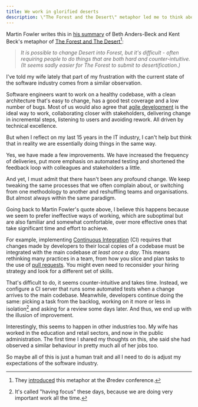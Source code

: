 ```yaml
---
title: We work in glorified deserts
description: \"The Forest and the Desert\" metaphor led me to think about my current frustration with the software industry.
---
```


<!--more-->

Martin Fowler writes this in [his summary](https://martinfowler.com/bliki/ForestAndDesert.html) of Beth Anders-Beck and Kent Beck's metaphor of [The Forest and The Desert](https://tidyfirst.substack.com/p/forest-and-desert)[^1]:

> _It is possible to change Desert into Forest, but it's difficult - often requiring people to do things that are both hard and counter-intuitive. (It seems sadly easier for The Forest to submit to desertification.)_

I've told my wife lately that part of my frustration with the current state of the software industry comes from a similar observation.

Software engineers want to work on a healthy codebase, with a clean architecture that's easy to change, has a good test coverage and a low number of bugs. Most of us would also agree that [agile development](https://agilemanifesto.org/principles.html) is the ideal way to work, collaborating closer with stakeholders, delivering change in incremental steps, listening to users and avoiding rework. All driven by technical excellence.

But when I reflect on my last 15 years in the IT industry, I can't help but think that in reality we are essentially doing things in the same way.

Yes, we have made a few improvements. We have increased the frequency of deliveries, put more emphasis on automated testing and shortened the feedback loop with colleagues and stakeholders a little.

And yet, I must admit that there hasn't been any profound change. We keep tweaking the same processes that we often complain about, or switching from one methodology to another and reshuffling teams and organisations. But almost always within the same paradigm.

Going back to Martin Fowler's quote above, I believe this happens because we seem to prefer ineffective ways of working, which are suboptimal but are also familiar and somewhat comfortable, over more effective ones that take significant time and effort to achieve.

For example, implementing [Continuous Integration](https://martinfowler.com/articles/continuousIntegration.html) (CI) requires that changes made by developers to their local copies of a codebase must be integrated with the main codebase _at least once a day_. This means rethinking many practices in a team, from how you slice and plan tasks to the use of [pull requests](https://en.wikipedia.org/wiki/Distributed_version_control#Pull_requests). You might even need to reconsider your hiring strategy and look for a different set of skills.

That's difficult to do, it seems counter-intuitive and takes time. Instead, we configure a CI server that runs some automated tests when a change arrives to the main codebase. Meanwhile, developers continue doing the same: picking a task from the backlog, working on it more or less in isolation[^2] and asking for a review some days later. And thus, we end up with the illusion of improvement.

Interestingly, this seems to happen in other industries too. My wife has worked in the education and retail sectors, and now in the public administration. The first time I shared my thoughts on this, she said she had observed a similar behaviour in pretty much all of her jobs too.

So maybe all of this is just a human trait and all I need to do is adjust my expectations of the software industry.

[^1]: They [introduced](https://www.youtube.com/watch?v=nt6m8qtRbz0) this metaphor at the Øredev conference.
[^2]: It's called "having focus" these days, because we are doing very important work all the time.
